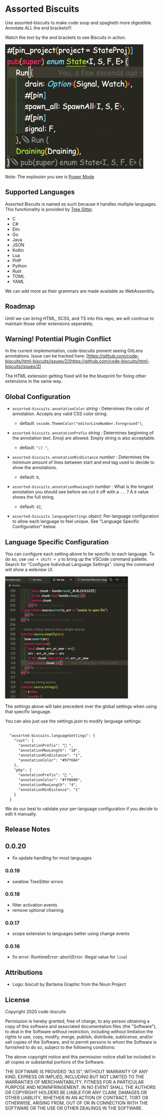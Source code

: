 # Assorted Biscuits

Use assorted-biscuits to make code soup and spaghetti more digestible. Annotate ALL the end brackets!!!

Watch the text by the end brackets to see Biscuits in action.

![](example.gif)

Note: The explosion you see is [Power Mode](https://marketplace.visualstudio.com/items?itemName=hoovercj.vscode-power-mode)

## Supported Languages

Assorted Biscuits is named as such because it handles multiple languages. This functionality is provided by [Tree Sitter](https://github.com/tree-sitter/tree-sitter).

- C
- C#
- Elm
- Go
- Java
- JSON
- Kotlin
- Lua
- PHP
- Python
- Rust
- TOML
- YAML

We can add more as their grammars are made available as WebAssembly.

## Roadmap

Until we can bring HTML, SCSS, and TS into this repo, we will continue to maintain those other extensions seperately.

## Warning! Potential Plugin Conflict

In the current implementation, code-biscuits prevent seeing GitLens annotations. Issue can be tracked here:
[https://github.com/code-biscuits/html-biscuits/issues/2](https://github.com/code-biscuits/html-biscuits/issues/2)

The HTML extension getting fixed will be the blueprint for fixing other extensions in the same way.

## Global Configuration

- `assorted-biscuits.annotationColor` _string_ : Determines the color of annotation. Accepts any valid CSS color string.

  - default: `vscode.ThemeColor("editorLineNumber.foreground")`,

- `assorted-biscuits.annotationPrefix` _string_ : Determines beginning of the annotation text. Emoji are allowed. Empty string is also acceptable.

  - default: `"// "`,

- `assorted-biscuits.annotationMinDistance` _number_ : Determines the minimum amount of lines between start and end tag used to decide to show the annotations.

  - default: `0`,

- `assorted-biscuits.annotationMaxLength` _number_ : What is the longest annotation you should see before we cut it off with a `...`? A `0` value shows the full string.

  - default: `42`,

- `assorted-biscuits.languageSettings` _object_: Per-language configuration to allow each language to feel unique. See "Language Specific Configuration" below.

## Language Specific Configuration

You can configure each setting above to be specific to each language. To do so, use `cmd + shift + p` to bring up the VSCode command pallette. Search for "Configure Individual Language Settings". Using the command will show a webview UI.

![](assorted-config.gif)

The settings above will take precedent over the global settings when using that specific language.

You can also just use the settings.json to modify language settings:

```

  "assorted-biscuits.languageSettings": {
    "rust": {
      "annotationPrefix": "🦀 ",
      "annotationMaxLength": "10",
      "annotationMinDistance": "1",
      "annotationColor": "#97f684"
    },
    "php": {
      "annotationPrefix": "🐘 ",
      "annotationColor": "#ff0000",
      "annotationMaxLength": "4",
      "annotationMinDistance": "1"
    }
  }
```

We do our best to validate your per-language configuration if you decide to edit it manually.

## Release Notes

## 0.0.20

- fix update handling for most languages

### 0.0.19

- swallow TreeSitter errors

### 0.0.18

- filter activation events
- remove optional chaining

### 0.0.17

- scope extension to languages better using change events

### 0.0.16

- fix error: RuntimeError: abort(Error: Illegal value for `line`)

## Attributions

- Logo: biscuit by Bartama Graphic from the Noun Project

## License

Copyright 2020 code-biscuits

Permission is hereby granted, free of charge, to any person obtaining a copy of this software and associated documentation files (the "Software"), to deal in the Software without restriction, including without limitation the rights to use, copy, modify, merge, publish, distribute, sublicense, and/or sell copies of the Software, and to permit persons to whom the Software is furnished to do so, subject to the following conditions:

The above copyright notice and this permission notice shall be included in all copies or substantial portions of the Software.

THE SOFTWARE IS PROVIDED "AS IS", WITHOUT WARRANTY OF ANY KIND, EXPRESS OR IMPLIED, INCLUDING BUT NOT LIMITED TO THE WARRANTIES OF MERCHANTABILITY, FITNESS FOR A PARTICULAR PURPOSE AND NONINFRINGEMENT. IN NO EVENT SHALL THE AUTHORS OR COPYRIGHT HOLDERS BE LIABLE FOR ANY CLAIM, DAMAGES OR OTHER LIABILITY, WHETHER IN AN ACTION OF CONTRACT, TORT OR OTHERWISE, ARISING FROM, OUT OF OR IN CONNECTION WITH THE SOFTWARE OR THE USE OR OTHER DEALINGS IN THE SOFTWARE.
